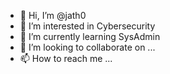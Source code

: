 - 👋 Hi, I’m @jath0
- 👀 I’m interested in Cybersecurity
- 🌱 I’m currently learning SysAdmin
- 💞️ I’m looking to collaborate on ...
- 📫 How to reach me ...

<!---
jath0/jath0 is a ✨ special ✨ repository because its `README.md` (this file) appears on your GitHub profile.
You can click the Preview link to take a look at your changes.
--->
